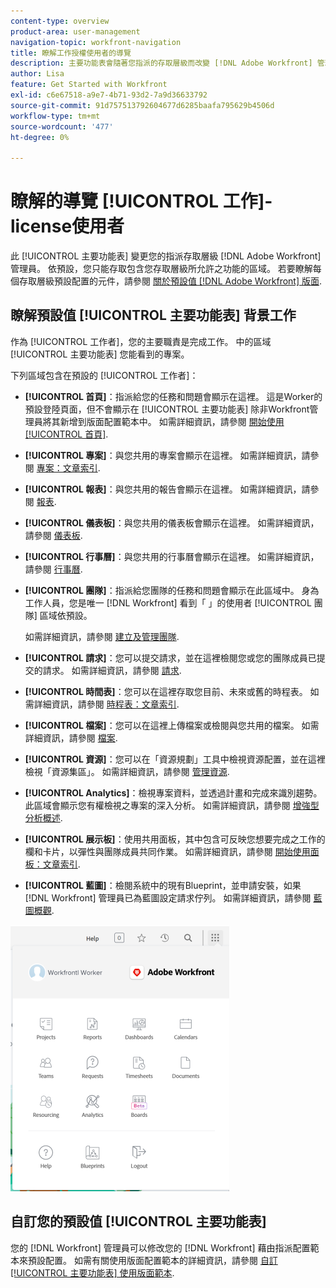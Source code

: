 ```yaml
---
content-type: overview
product-area: user-management
navigation-topic: workfront-navigation
title: 瞭解工作授權使用者的導覽
description: 主要功能表會隨著您指派的存取層級而改變 [!DNL Adobe Workfront] 管理員。 依預設，您只能存取包含您存取層級所允許之功能的區域。
author: Lisa
feature: Get Started with Workfront
exl-id: c6e67518-a9e7-4b71-93d2-7a9d36633792
source-git-commit: 91d757513792604677d6285baafa795629b4506d
workflow-type: tm+mt
source-wordcount: '477'
ht-degree: 0%

---
```


# 瞭解的導覽 [!UICONTROL 工作]-license使用者

此 [!UICONTROL 主要功能表] 變更您的指派存取層級 [!DNL Adobe Workfront] 管理員。 依預設，您只能存取包含您存取層級所允許之功能的區域。 若要瞭解每個存取層級預設配置的元件，請參閱 [關於預設值 [!DNL Adobe Workfront] 版面](../../../administration-and-setup/customize-workfront/use-layout-templates/about-the-default-wf-layout.md).

## 瞭解預設值 [!UICONTROL 主要功能表] 背景工作

作為 [!UICONTROL 工作者]，您的主要職責是完成工作。 中的區域 [!UICONTROL 主要功能表] 您能看到的專案。

下列區域包含在預設的 [!UICONTROL 工作者]：

* **[!UICONTROL 首頁]**：指派給您的任務和問題會顯示在這裡。 這是Worker的預設登陸頁面，但不會顯示在 [!UICONTROL 主要功能表] 除非Workfront管理員將其新增到版面配置範本中。  如需詳細資訊，請參閱 [開始使用 [!UICONTROL 首頁]](../../../workfront-basics/using-home/using-the-home-area/get-started-with-home.md).

* **[!UICONTROL 專案]**：與您共用的專案會顯示在這裡。 如需詳細資訊，請參閱 [專案：文章索引](../../../manage-work/projects/projects-overview.md).

* **[!UICONTROL 報表]**：與您共用的報告會顯示在這裡。 如需詳細資訊，請參閱 [報表](../../../reports-and-dashboards/reports/reports-overview.md).

* **[!UICONTROL 儀表板]**：與您共用的儀表板會顯示在這裡。 如需詳細資訊，請參閱 [儀表板](../../../reports-and-dashboards/dashboards/dashboards-overview.md).

* **[!UICONTROL 行事曆]**：與您共用的行事曆會顯示在這裡。 如需詳細資訊，請參閱 [行事曆](../../../reports-and-dashboards/reports/calendars/calendars.md).

* **[!UICONTROL 團隊]**：指派給您團隊的任務和問題會顯示在此區域中。 身為工作人員，您是唯一 [!DNL Workfront] 看到「 」的使用者 [!UICONTROL 團隊] 區域依預設。

  如需詳細資訊，請參閱 [建立及管理團隊](../../../people-teams-and-groups/create-and-manage-teams/create-and-mange-teams.md).

* **[!UICONTROL 請求]**：您可以提交請求，並在這裡檢閱您或您的團隊成員已提交的請求。 如需詳細資訊，請參閱 [請求](../../../manage-work/requests/requests-overview.md).

* **[!UICONTROL 時間表]**：您可以在這裡存取您目前、未來或舊的時程表。 如需詳細資訊，請參閱 [時程表：文章索引](../../../timesheets/timesheets-all.md).

* **[!UICONTROL 檔案]**：您可以在這裡上傳檔案或檢閱與您共用的檔案。 如需詳細資訊，請參閱 [檔案](../../../documents/documents-overview.md).

* **[!UICONTROL 資源]**：您可以在「資源規劃」工具中檢視資源配置，並在這裡檢視「資源集區」。 如需詳細資訊，請參閱 [管理資源](../../../resource-mgmt/manage-resources.md).

* **[!UICONTROL Analytics]**：檢視專案資料，並透過計畫和完成來識別趨勢。 此區域會顯示您有權檢視之專案的深入分析。 如需詳細資訊，請參閱 [增強型分析概述](../../../enhanced-analytics/enhanced-analytics-overview.md).

* **[!UICONTROL 展示板]**：使用共用面板，其中包含可反映您想要完成之工作的欄和卡片，以彈性與團隊成員共同作業。 如需詳細資訊，請參閱 [開始使用面板：文章索引](../../../agile/get-started-with-boards/get-started-with-boards.md).

* **[!UICONTROL 藍圖]**：檢閱系統中的現有Blueprint，並申請安裝，如果 [!DNL Workfront] 管理員已為藍圖設定請求佇列。 如需詳細資訊，請參閱 [藍圖概觀](../../../administration-and-setup/blueprints/blueprints-overview.md).

![](assets/worker-main-menu-350x426.png)

## 自訂您的預設值 [!UICONTROL 主要功能表]

您的 [!DNL Workfront] 管理員可以修改您的 [!DNL Workfront] 藉由指派配置範本來預設配置。 如需有關使用版面配置範本的詳細資訊，請參閱  [自訂 [!UICONTROL 主要功能表] 使用版面範本](../../../administration-and-setup/customize-workfront/use-layout-templates/customize-main-menu.md).
